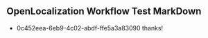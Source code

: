 ## OpenLocalization Workflow Test MarkDown
* 0c452eea-6eb9-4c02-abdf-ffe5a3a83090 thanks!

<!--HONumber=Dec16_HO1-->



